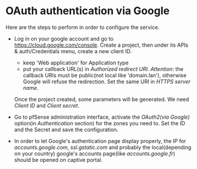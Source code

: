 OAuth authentication via Google
===============================
Here are the steps to perform in order to configure the service.
 * Log in on your google account and go to https://cloud.google.com/console.
   Create a project, then under its APIs & auth/Credentials menu, create a new client ID.
   * keep 'Web application' for Application type
   * put your callback URL(s) in *Authorized redirect URI*. *Attention*: the callback URIs must be public(not local like 'domain.lan'), otherwise Google will refuse the redirection. Set the same URI in *HTTPS server name*.

   Once the project created, some parameters will be generated. We need *Client ID* and *Client secret*.

 * Go to pfSense administration interface, activate the *OAuth2(via Google)* option(in *Authentication* section) for the zones you need to. Set the ID and the Secret and save the configuration.
 * In order to let Google's authentication page display properly, the IP for *accounts.google.com*, *ssl.gstatic.com* and probably the local(depending on your country) google's accounts page(like *accounts.google.fr*) should be opened on captive portal.
